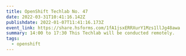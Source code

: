 ```yaml
---
title: OpenShift Techlab No. 47
date: 2022-03-31T10:41:16.142Z
publishdate: 2022-01-07T11:41:16.173Z
event_link: https://share.hsforms.com/1fA1jsxERRXurY1Mzs1llJg48awa
summary: 14:00 to 17:30 This Techlab will be conducted remotely.
tags:
  - openshift
---
```

